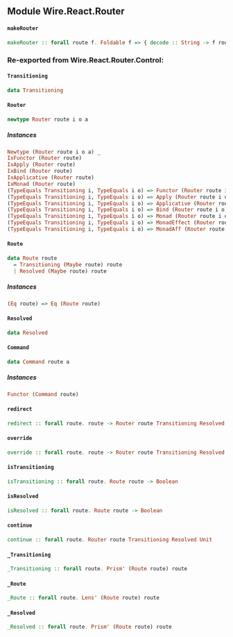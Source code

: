 ## Module Wire.React.Router

#### `makeRouter`

``` purescript
makeRouter :: forall route f. Foldable f => { decode :: String -> f route, default :: route, encode :: route -> String, interface :: PushStateInterface, onRouteChange :: route -> Router route Transitioning Resolved Unit } -> Effect { navigate :: route -> Effect Unit, redirect :: route -> Effect Unit, router :: JSX, signal :: Signal (Route route) }
```


### Re-exported from Wire.React.Router.Control:

#### `Transitioning`

``` purescript
data Transitioning
```

#### `Router`

``` purescript
newtype Router route i o a
```

##### Instances
``` purescript
Newtype (Router route i o a) _
IxFunctor (Router route)
IxApply (Router route)
IxBind (Router route)
IxApplicative (Router route)
IxMonad (Router route)
(TypeEquals Transitioning i, TypeEquals i o) => Functor (Router route i o)
(TypeEquals Transitioning i, TypeEquals i o) => Apply (Router route i o)
(TypeEquals Transitioning i, TypeEquals i o) => Applicative (Router route i o)
(TypeEquals Transitioning i, TypeEquals i o) => Bind (Router route i o)
(TypeEquals Transitioning i, TypeEquals i o) => Monad (Router route i o)
(TypeEquals Transitioning i, TypeEquals i o) => MonadEffect (Router route i o)
(TypeEquals Transitioning i, TypeEquals i o) => MonadAff (Router route i o)
```

#### `Route`

``` purescript
data Route route
  = Transitioning (Maybe route) route
  | Resolved (Maybe route) route
```

##### Instances
``` purescript
(Eq route) => Eq (Route route)
```

#### `Resolved`

``` purescript
data Resolved
```

#### `Command`

``` purescript
data Command route a
```

##### Instances
``` purescript
Functor (Command route)
```

#### `redirect`

``` purescript
redirect :: forall route. route -> Router route Transitioning Resolved Unit
```

#### `override`

``` purescript
override :: forall route. route -> Router route Transitioning Resolved Unit
```

#### `isTransitioning`

``` purescript
isTransitioning :: forall route. Route route -> Boolean
```

#### `isResolved`

``` purescript
isResolved :: forall route. Route route -> Boolean
```

#### `continue`

``` purescript
continue :: forall route. Router route Transitioning Resolved Unit
```

#### `_Transitioning`

``` purescript
_Transitioning :: forall route. Prism' (Route route) route
```

#### `_Route`

``` purescript
_Route :: forall route. Lens' (Route route) route
```

#### `_Resolved`

``` purescript
_Resolved :: forall route. Prism' (Route route) route
```

